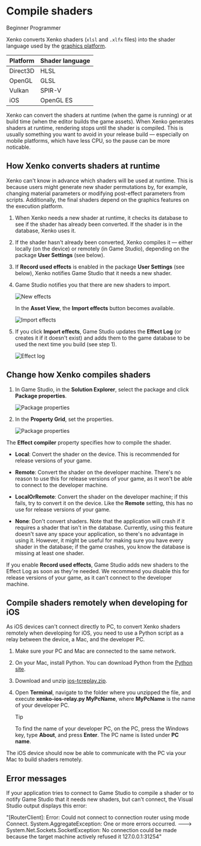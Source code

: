 # Compile shaders

<span class="label label-doc-level">Beginner</span>
<span class="label label-doc-audience">Programmer</span>

Xenko converts Xenko shaders (`xlsl` and `.xlfx` files) into the shader language used by the [graphics platform](../../platforms/set-the-graphics-platform.md).

| Platform       | Shader language 
| -------------- | ---- 
| Direct3D       | HLSL
| OpenGL         | GLSL
| Vulkan         | SPIR-V
| iOS            | OpenGL ES

Xenko can convert the shaders at runtime (when the game is running) or at build time (when the editor builds the game assets). When Xenko generates shaders at runtime, rendering stops until the shader is compiled. This is usually something you want to avoid in your release build — especially on mobile platforms, which have less CPU, so the pause can be more noticable.

## How Xenko converts shaders at runtime

Xenko can't know in advance which shaders will be used at runtime. This is because users might generate new shader permutations by, for example, changing material parameters or modifying post-effect parameters from scripts. Additionally, the final shaders depend on the graphics features on the execution platform.

1. When Xenko needs a new shader at runtime, it checks its database to see if the shader has already been converted. If the shader is in the database, Xenko uses it.

2. If the shader hasn't already been converted, Xenko compiles it — either locally (on the device) or remotely (in Game Studio), depending on the package **User Settings** (see below).

3. If **Record used effects** is enabled in the package **User Settings** (see below), Xenko notifies Game Studio that it needs a new shader.

4. Game Studio notifies you that there are new shaders to import.

    ![New effects](media/new-effects-to-import.png)

    In the **Asset View**, the **Import effects** button becomes available.

    ![Import effects](media/import-effects-button.png)

5. If you click **Import effects**, Game Studio updates the **Effect Log** (or creates it if it doesn't exist) and adds them to the game database to be used the next time you build (see step 1).

    ![Effect log](media/effect-log.png)

## Change how Xenko compiles shaders

1. In Game Studio, in the **Solution Explorer**, select the package and click **Package properties**.

    ![Package properties](media/package-properties-button.png)

2. In the **Property Grid**, set the properties.

    ![Package properties](media/package-properties.png)

The **Effect compiler** property specifies how to compile the shader.

* **Local**: Convert the shader on the device. This is recommended for release versions of your game.

* **Remote**: Convert the shader on the developer machine. There's no reason to use this for release versions of your game, as it won't be able to connect to the developer machine.

* **LocalOrRemote**: Convert the shader on the developer machine; if this fails, try to convert it on the device. Like the **Remote** setting, this has no use for release versions of your game.

* **None**: Don't convert shaders. Note that the application will crash if it requires a shader that isn't in the database. Currently, using this feature doesn't save any space your application, so there's no advantage in using it. However, it might be useful for making sure you have every shader in the database; if the game crashes, you know the database is missing at least one shader.

If you enable **Record used effects**, Game Studio adds new shaders to the Effect Log as soon as they're needed. We recommend you disable this for release versions of your game, as it can't connect to the developer machine.

## Compile shaders remotely when developing for iOS

As iOS devices can't connect directly to PC, to convert Xenko shaders remotely when developing for iOS, you need to use a Python script as a relay between the device, a Mac, and the developer PC.

1. Make sure your PC and Mac are connected to the same network.

2. On your Mac, install Python. You can download Python from the [Python site](https://www.python.org/downloads/).

3. Download and unzip [ios-tcreplay.zip](media/ios-tcprelay.zip).

4. Open **Terminal**, navigate to the folder where you unzipped the file, and execute **xenko-ios-relay.py MyPcName**, where **MyPcName** is the name of your developer PC.

    >[!Tip]
    >To find the name of your developer PC, on the PC, press the Windows key, type **About**, and press **Enter**. The PC name is listed under **PC name**.

The iOS device should now be able to communicate with the PC via your Mac to build shaders remotely.

## Error messages

If your application tries to connect to Game Studio to compile a shader or to notify Game Studio that it needs new shaders, but can't connect, the Visual Studio output displays this error:

"[RouterClient]: Error: Could not connect to connection router using mode Connect. System.AggregateException: One or more errors occurred. ---> System.Net.Sockets.SocketException: No connection could be made because the target machine actively refused it 127.0.0.1:31254"
